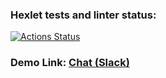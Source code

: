 ### Hexlet tests and linter status:

[![Actions Status](https://github.com/SidorovVladimir/frontend-project-12/actions/workflows/hexlet-check.yml/badge.svg)](https://github.com/SidorovVladimir/frontend-project-12/actions)

### Demo Link: [Chat (Slack)](https://chat-slack-9czq.onrender.com/)
